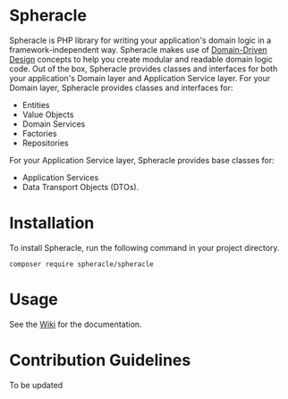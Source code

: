 # Spheracle
Spheracle is PHP library for writing your application's domain logic in a framework-independent way. Spheracle makes use of [Domain-Driven Design](https://en.wikipedia.org/wiki/Domain-driven_design) concepts to help you create modular and readable domain logic code. Out of the box, Spheracle provides classes and interfaces for both your application's Domain layer and Application Service layer. For your Domain layer, Spheracle provides classes and interfaces for: 
- Entities
- Value Objects
- Domain Services
- Factories
- Repositories

For your Application Service layer, Spheracle provides base classes for:
- Application Services
- Data Transport Objects (DTOs). 

# Installation
To install Spheracle, run the following command in your project directory.

```
composer require spheracle/spheracle
```

# Usage
See the [Wiki](https://github.com/PatrickL789/Spheracle/wiki) for the documentation.

# Contribution Guidelines
To be updated
